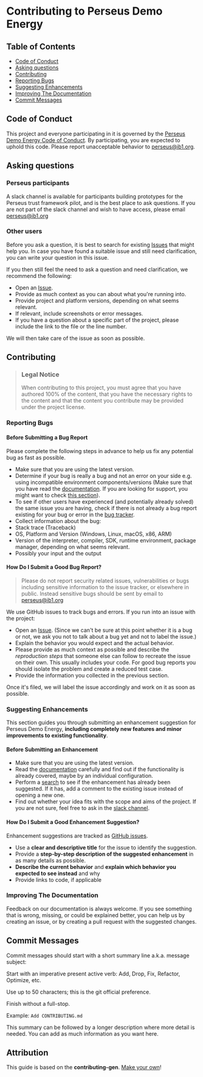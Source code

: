 <!-- omit in toc -->

# Contributing to Perseus Demo Energy

## Table of Contents

- [Code of Conduct](#code-of-conduct)
- [Asking questions](#asking-questions)
- [Contributing](#contributing)
- [Reporting Bugs](#reporting-bugs)
- [Suggesting Enhancements](#suggesting-enhancements)
- [Improving The Documentation](#improving-the-documentation)
- [Commit Messages](#commit-messages)

## Code of Conduct

This project and everyone participating in it is governed by the
[Perseus Demo Energy Code of Conduct](https://github.com/icebreakerone/perseus-demo-energyblob/master/CODE_OF_CONDUCT.md).
By participating, you are expected to uphold this code. Please report unacceptable behavior
to [perseus@ib1.org](mailto:perseus@ib1.org).

## Asking questions

### Perseus participants

A slack channel is available for participants building prototypes for the Perseus trust framework pilot, and is the best place to ask questions. If you are not part of the slack channel and wish to have access, please email [perseus@ib1.org](mailto:perseus@ib1.org)

### Other users

Before you ask a question, it is best to search for existing [Issues](https://github.com/icebreakerone/perseus-demo-energy/issues) that might help you. In case you have found a suitable issue and still need clarification, you can write your question in this issue.

If you then still feel the need to ask a question and need clarification, we recommend the following:

- Open an [Issue](https://github.com/icebreakerone/perseus-demo-energy/issues/new).
- Provide as much context as you can about what you're running into.
- Provide project and platform versions, depending on what seems relevant.
- If relevant, include screenshots or error messages.
- If you have a question about a specific part of the project, please include the link to the file or the line number.

We will then take care of the issue as soon as possible.

## Contributing

> ### Legal Notice <!-- omit in toc -->
>
> When contributing to this project, you must agree that you have authored 100% of the content, that you have the necessary rights to the content and that the content you contribute may be provided under the project license.

### Reporting Bugs

<!-- omit in toc -->

#### Before Submitting a Bug Report

Please complete the following steps in advance to help us fix any potential bug as fast as possible.

- Make sure that you are using the latest version.
- Determine if your bug is really a bug and not an error on your side e.g. using incompatible environment components/versions (Make sure that you have read the [documentation](https://github.com/icebreakerone/perseus-demo-energy/blob/main/README.md). If you are looking for support, you might want to check [this section](#asking-questions)).
- To see if other users have experienced (and potentially already solved) the same issue you are having, check if there is not already a bug report existing for your bug or error in the [bug tracker](https://github.com/icebreakerone/perseus-demo-energyissues?q=label%3Abug).
- Collect information about the bug:
- Stack trace (Traceback)
- OS, Platform and Version (Windows, Linux, macOS, x86, ARM)
- Version of the interpreter, compiler, SDK, runtime environment, package manager, depending on what seems relevant.
- Possibly your input and the output

#### How Do I Submit a Good Bug Report?

> Please do not report security related issues, vulnerabilities or bugs including sensitive information to the issue tracker, or elsewhere in public. Instead sensitive bugs should be sent by email to perseus@ib1.org

We use GitHub issues to track bugs and errors. If you run into an issue with the project:

- Open an [Issue](https://github.com/icebreakerone/perseus-demo-energy/issues/new). (Since we can't be sure at this point whether it is a bug or not, we ask you not to talk about a bug yet and not to label the issue.)
- Explain the behavior you would expect and the actual behavior.
- Please provide as much context as possible and describe the _reproduction steps_ that someone else can follow to recreate the issue on their own. This usually includes your code. For good bug reports you should isolate the problem and create a reduced test case.
- Provide the information you collected in the previous section.

Once it's filed, we will label the issue accordingly and work on it as soon as possible.

### Suggesting Enhancements

This section guides you through submitting an enhancement suggestion for Perseus Demo Energy, **including completely new features and minor improvements to existing functionality**.

#### Before Submitting an Enhancement

- Make sure that you are using the latest version.
- Read the [documentation](https://github.com/icebreakerone/perseus-demo-energy/blob/main/README.md) carefully and find out if the functionality is already covered, maybe by an individual configuration.
- Perform a [search](https://github.com/icebreakerone/perseus-demo-energy/issues) to see if the enhancement has already been suggested. If it has, add a comment to the existing issue instead of opening a new one.
- Find out whether your idea fits with the scope and aims of the project. If you are not sure, feel free to ask in the [slack channel](#asking-questions).

#### How Do I Submit a Good Enhancement Suggestion?

Enhancement suggestions are tracked as [GitHub issues](https://github.com/icebreakerone/perseus-demo-energy/issues).

- Use a **clear and descriptive title** for the issue to identify the suggestion.
- Provide a **step-by-step description of the suggested enhancement** in as many details as possible.
- **Describe the current behavior** and **explain which behavior you expected to see instead** and why
- Provide links to code, if applicable

### Improving The Documentation

Feedback on our documentation is always welcome. If you see something that is wrong, missing, or could be explained better, you can help us by creating an issue, or by creating a pull request with the suggested changes.

## Commit Messages

Commit messages should start with a short summary line a.k.a. message subject:

Start with an imperative present active verb: Add, Drop, Fix, Refactor, Optimize, etc.

Use up to 50 characters; this is the git official preference.

Finish without a full-stop.

Example: `Add CONTRIBUTING.md`

This summary can be followed by a longer description where more detail is needed. You can add as much information as you want here.

## Attribution

This guide is based on the **contributing-gen**. [Make your own](https://github.com/bttger/contributing-gen)!
